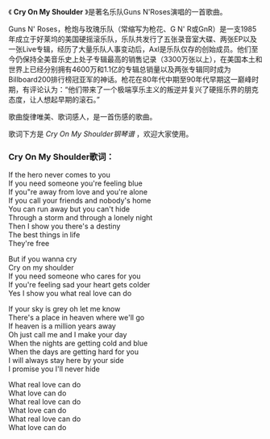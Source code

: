

《 **Cry On My Shoulder** 》是著名乐队Guns N'Roses演唱的一首歌曲。

Guns N' Roses，枪炮与玫瑰乐队（常缩写为枪花、G N'
R或GnR）是一支1985年成立于好莱坞的美国硬摇滚乐队，乐队共发行了五张录音室大碟、两张EP以及一张Live专辑，经历了大量乐队人事变动后，Axl是乐队仅存的创始成员。他们至今仍保持全美音乐史上处子专辑最高的销售记录（3300万张以上），在美国本土和世界上已经分别拥有4600万和1.1亿的专辑总销量以及两张专辑同时成为Billboard200排行榜冠亚军的神话。枪花在80年代中期至90年代早期这一巅峰时期，有评论认为：“他们带来了一个极端享乐主义的叛逆并复兴了硬摇乐界的朋克态度，让人想起早期的滚石。”

歌曲旋律唯美、歌词感人，是一首伤感的歌曲。

歌词下方是 _Cry On My Shoulder钢琴谱_ ，欢迎大家使用。

### Cry On My Shoulder歌词：

  
If the hero never comes to you  
If you need someone you're feeling blue  
If you"re away from love and you're alone  
If you call your friends and nobody's home  
You can run away but you can't hide  
Through a storm and through a lonely night  
Then I show you there's a destiny  
The best things in life  
They're free

But if you wanna cry  
Cry on my shoulder  
If you need someone who cares for you  
If you're feeling sad your heart gets colder  
Yes I show you what real love can do

If your sky is grey oh let me know  
There's a place in heaven where we'll go  
If heaven is a million years away  
Oh just call me and I make your day  
When the nights are getting cold and blue  
When the days are getting hard for you  
I will always stay here by your side  
I promise you I'll never hide

What real love can do  
What love can do  
What real love can do  
What love can do  
What real love can do  
What love can do  

